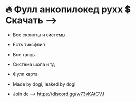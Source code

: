 # 🔥 Фулл анкопилокед рухх 💲 Скачать -->

* Все скрипты и системы
* Есть тиксфлип
* Все танцы
* Система шопа и тд
* Фулл карта

* Made by dogi, leaked by dogi

* Join dc --> https://discord.gg/w73vKAtCVJ
